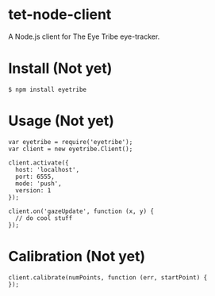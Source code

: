 # tet-node-client

A Node.js client for The Eye Tribe eye-tracker.

# Install (Not yet)

    $ npm install eyetribe

# Usage (Not yet)

    var eyetribe = require('eyetribe');
    var client = new eyetribe.Client();

    client.activate({
      host: 'localhost',
      port: 6555,
      mode: 'push',
      version: 1
    });

    client.on('gazeUpdate', function (x, y) {
      // do cool stuff
    });

# Calibration (Not yet)

    client.calibrate(numPoints, function (err, startPoint) {
    });
